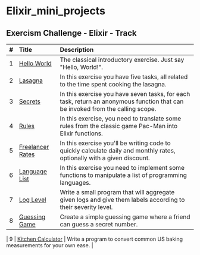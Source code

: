 # Elixir_mini_projects


## Exercism Challenge - Elixir - Track
| #  | Title     | Description                |
| :-------- | :------- | :------------------------- |
| 1 | [Hello World](https://exercism.org/tracks/elixir/exercises/hello-world)   | The classical introductory exercise. Just say "Hello, World!". |
| 2 | [Lasagna](https://exercism.org/tracks/elixir/exercises/lasagna)   | In this exercise you have five tasks, all related to the time spent cooking the lasagna. |
| 3 | [Secrets](https://exercism.org/tracks/elixir/exercises/secrets)   | In this exercise you have seven tasks, for each task, return an anonymous function that can be invoked from the calling scope. |
| 4 | [Rules](https://exercism.org/tracks/elixir/exercises/rules)   |In this exercise, you need to translate some rules from the classic game Pac-Man into Elixir functions. |
| 5 | [Freelancer Rates](https://exercism.org/tracks/elixir/exercises/freelancer-rates)   |In this exercise you'll be writing code to quickly calculate daily and monthly rates, optionally with a given discount. |
| 6 | [Language List](https://exercism.org/tracks/elixir/exercises/language-list)   |In this exercise you need to implement some functions to manipulate a list of programming languages. |
| 7 | [Log Level](https://exercism.org/tracks/elixir/exercises/log-level)   | Write a small program that will aggregate given logs and give them labels according to their severity level. |
| 8 | [Guessing Game](https://exercism.org/tracks/elixir/exercises/guessing-game)   | Create a simple guessing game where a friend can guess a secret number. |

| 9 | [Kitchen Calculator](https://exercism.org/tracks/elixir/exercises/kitchen-calculator)   | Write a program to convert common US baking measurements for your own ease. |

